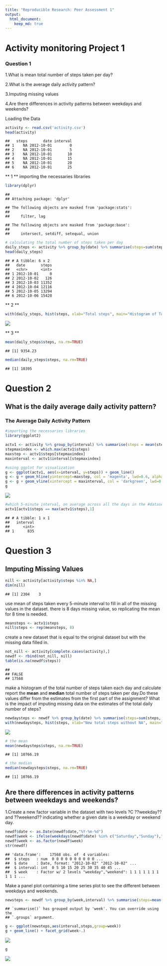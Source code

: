```yaml
---
title: "Reproducible Research: Peer Assessment 1"
output: 
  html_document:
    keep_md: true
---
```


# Activity monitoring Project 1

### Question 1

1.What is mean total number of steps taken per day?

2.What is the average daily activity pattern?

3.Imputing missing values

4.Are there differences in activity patterns between weekdays and weekends?

Loading the Data


```r
activity <- read.csv('activity.csv')
head(activity)
```

```
##   steps       date interval
## 1    NA 2012-10-01        0
## 2    NA 2012-10-01        5
## 3    NA 2012-10-01       10
## 4    NA 2012-10-01       15
## 5    NA 2012-10-01       20
## 6    NA 2012-10-01       25
```

\*\* 1 \*\* importing the necessaries libraries


```r
library(dplyr)
```

```
## 
## Attaching package: 'dplyr'
```

```
## The following objects are masked from 'package:stats':
## 
##     filter, lag
```

```
## The following objects are masked from 'package:base':
## 
##     intersect, setdiff, setequal, union
```


```r
# calculating the total number of steps taken per day
daily_steps <- activity %>% group_by(date) %>% summarise(steps=sum(steps, na.rm=TRUE))
head(daily_steps)
```

```
## # A tibble: 6 x 2
##   date       steps
##   <chr>      <int>
## 1 2012-10-01     0
## 2 2012-10-02   126
## 3 2012-10-03 11352
## 4 2012-10-04 12116
## 5 2012-10-05 13294
## 6 2012-10-06 15420
```

\*\* 2 \*\*


```r
with(daily_steps, hist(steps, xlab="Total steps", main="Histogram of Total steps per day"))
```

![](Project1_files/figure-html/unnamed-chunk-4-1.png)<!-- -->

\*\* 3 \*\*


```r
mean(daily_steps$steps, na.rm=TRUE)
```

```
## [1] 9354.23
```

```r
median(daily_steps$steps, na.rm=TRUE)
```

```
## [1] 10395
```

# Question 2

## What is the daily average daily activity pattern?

### The Average Daily Activity Pattern


```r
#importing the necessaries libraries
library(ggplot2)
```


```r
actv1 <- activity %>% group_by(interval) %>% summarise(steps = mean(steps, na.rm=T))
stepmaxindex <- which.max(actv1$steps)
maxstep <- actv1$steps[stepmaxindex]
maxinterval <- actv1$interval[stepmaxindex]
```


```r
#using ggplot for visualization
g <- ggplot(actv1, aes(x=interval, y=steps)) + geom_line()
g <- g + geom_hline(yintercept=maxstep, col = 'magenta', lwd=0.6, alpha=0.5)
g <- g + geom_vline(xintercept = maxinterval, col = 'darkgreen', lwd=0.6, alpha=0.6)
g
```

![](Project1_files/figure-html/unnamed-chunk-8-1.png)<!-- -->


```r
#which 5-minute interval, on average across all the days in the #dataset, contains the maximum number of steps?
actv1[actv1$steps == max(actv1$steps),1]
```

```
## # A tibble: 1 x 1
##   interval
##      <int>
## 1      835
```

# Question 3

## Imputing Missing Values


```r
nill <- activity[activity$steps %in% NA,]
dim(nill)
```

```
## [1] 2304    3
```

use mean of steps taken every 5-minute interval to fill in all of the missing values in the dataset. there is 8 days missing value, so replicating the mean for 8 time is needed.


```r
meansteps <- actv1$steps
nill$steps <- rep(meansteps, 8)
```

create a new dataset that is equal to the original dataset but with the missing data filled in.


```r
not_nill <- activity[complete.cases(activity),]
newdf <- rbind(not_nill, nill)
table(is.na(newdf$steps))
```

```
## 
## FALSE 
## 17568
```

make a histogram of the total number of steps taken each day and calculate report the **mean** and **median** total number of steps taken per day.Do these values differ from the estimates from the first part of the assignment? What is the impact of imputing missing data on the estimates of the total daily number of steps?


```r
newdaysteps <- newdf %>% group_by(date) %>% summarise(steps=sum(steps, na.rm=TRUE))
with(newdaysteps, hist(steps, xlab="New total steps without NA", main="New Histogram of Total Steps per day"))
```

![](Project1_files/figure-html/unnamed-chunk-13-1.png)<!-- -->


```r
# the mean 
mean(newdaysteps$steps, na.rm=TRUE)
```

```
## [1] 10766.19
```

```r
# the median
median(newdaysteps$steps, na.rm=TRUE)
```

```
## [1] 10766.19
```

## Are there differences in activity patterns between weekdays and weekends?

1.Create a new factor variable in the dataset with two levels ?C ??weekday?? and ??weekend?? indicating whether a given date is a weekday or weekend day.


```r
newdf$date <- as.Date(newdf$date,"%Y-%m-%d")
newdf$week <- ifelse(weekdays(newdf$date) %in% c("Saturday","Sunday"),"weekend","weekday")
newdf$week <- as.factor(newdf$week)
str(newdf)
```

```
## 'data.frame':	17568 obs. of  4 variables:
##  $ steps   : num  0 0 0 0 0 0 0 0 0 0 ...
##  $ date    : Date, format: "2012-10-02" "2012-10-02" ...
##  $ interval: int  0 5 10 15 20 25 30 35 40 45 ...
##  $ week    : Factor w/ 2 levels "weekday","weekend": 1 1 1 1 1 1 1 1 1 1 ...
```

Make a panel plot containing a time series plot to see the different between weekdays and weekends.


```r
newsteps <- newdf %>% group_by(week,interval) %>% summarise(steps=mean(steps))
```

```
## `summarise()` has grouped output by 'week'. You can override using the
## `.groups` argument.
```

```r
g <- ggplot(newsteps,aes(interval,steps,group=week))
g + geom_line() + facet_grid(week~.)
```

![](Project1_files/figure-html/unnamed-chunk-16-1.png)<!-- -->

```r
g
```

![](Project1_files/figure-html/unnamed-chunk-16-2.png)<!-- -->
